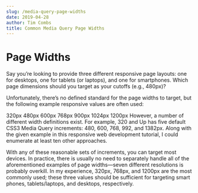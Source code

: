 ```yaml
---
slug: /media-query-page-widths
date: 2019-04-28
author: Tim Combs
title: Common Media Query Page Widths
---
```


# Page Widths
Say you’re looking to provide three different responsive page layouts: one for desktops, one for tablets (or laptops), and one for smartphones. Which page dimensions should you target as your cutoffs (e.g., 480px)?

Unfortunately, there’s no defined standard for the page widths to target, but the following example responsive values are often used:

320px
480px
600px
768px
900px
1024px
1200px
However, a number of different width definitions exist. For example, 320 and Up has five default CSS3 Media Query increments: 480, 600, 768, 992, and 1382px. Along with the given example in this responsive web development tutorial, I could enumerate at least ten other approaches.

With any of these reasonable sets of increments, you can target most devices. In practice, there is usually no need to separately handle all of the aforementioned examples of page widths—seven different resolutions is probably overkill. In my experience, 320px, 768px, and 1200px are the most commonly used; these three values should be sufficient for targeting smart phones, tablets/laptops, and desktops, respectively.